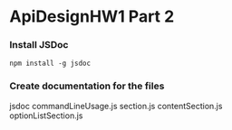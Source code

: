 # ApiDesignHW1 Part 2

### Install JSDoc
```
npm install -g jsdoc
```

### Create documentation for the files
jsdoc commandLineUsage.js section.js contentSection.js optionListSection.js